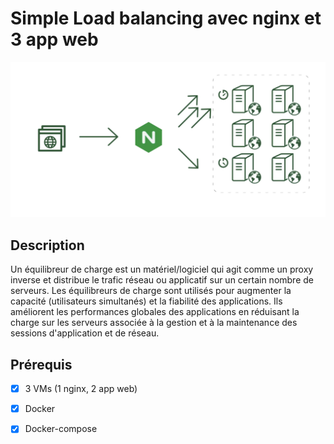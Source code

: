 # Simple Load balancing avec nginx et 3 app web

<img src="screen/s1.png" width="1398" alt="structure">

## Description

Un équilibreur de charge est un matériel/logiciel qui agit comme un proxy inverse et distribue le trafic réseau ou applicatif sur un certain nombre de serveurs. 
Les équilibreurs de charge sont utilisés pour augmenter la capacité (utilisateurs simultanés) et la fiabilité des applications. 
Ils améliorent les performances globales des applications en réduisant la charge sur les serveurs associée à la gestion et à la maintenance des sessions d'application et de réseau.

## Prérequis
- [x] 3 VMs (1 nginx, 2 app web)
- [x] Docker
- [x] Docker-compose

